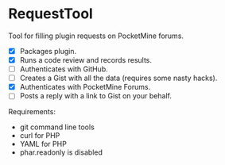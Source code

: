 RequestTool
===========

Tool for filling plugin requests on PocketMine forums. 

- [x] Packages plugin.
- [x] Runs a code review and records results.
- [ ] Authenticates with GitHub.
- [ ] Creates a Gist with all the data (requires some nasty hacks).
- [x] Authenticates with PocketMine Forums.
- [ ] Posts a reply with a link to Gist on your behalf.

Requirements:
- git command line tools
- curl for PHP
- YAML for PHP
- phar.readonly is disabled
